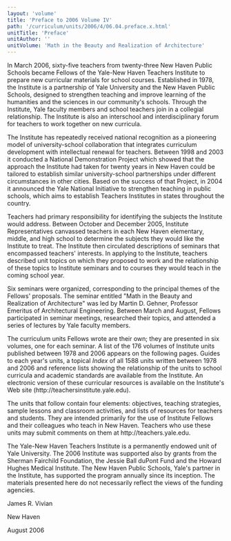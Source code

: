 ```yaml
---
layout: 'volume'
title: 'Preface to 2006 Volume IV'
path: '/curriculum/units/2006/4/06.04.preface.x.html'
unitTitle: 'Preface'
unitAuthor: ''
unitVolume: 'Math in the Beauty and Realization of Architecture'
---
```


<body>

<p>
  In March 2006, sixty-five teachers from twenty-three New Haven Public Schools became Fellows of the Yale-New Haven Teachers Institute to prepare new curricular materials for school courses. Established in 1978, the Institute is a partnership of Yale University and the New Haven Public Schools, designed to strengthen teaching and improve learning of the humanities and the sciences in our community's schools. Through the Institute, Yale faculty members and school teachers join in a collegial relationship. The Institute is also an interschool and interdisciplinary forum for teachers to work together on new curricula.
 </p>
<p>
  The Institute has repeatedly received national recognition as a pioneering model of university-school collaboration that integrates curriculum development with intellectual renewal for teachers. Between 1998 and 2003 it conducted a National Demonstration Project which showed that the approach the Institute had taken for twenty years in New Haven could be tailored to establish similar university-school partnerships under different circumstances in other cities. Based on the success of that Project, in 2004 it announced the Yale National Initiative to strengthen teaching in public schools, which aims to establish Teachers Institutes in states throughout the country.
 </p>
<p>
  Teachers had primary responsibility for identifying the subjects the Institute would address. Between October and December 2005, Institute Representatives canvassed teachers in each New Haven elementary, middle, and high school to determine the subjects they would like the Institute to treat. The Institute then circulated descriptions of seminars that encompassed teachers' interests. In applying to the Institute, teachers described unit topics on which they proposed to work and the relationship of these topics to Institute seminars and to courses they would teach in the coming school year.
 </p>
<p>
  Six seminars were organized, corresponding to the principal themes of the Fellows' proposals. The seminar entitled "Math in the Beauty and Realization of Architecture" was led by Martin D. Gehner, Professor Emeritus of Architectural Engineering. Between March and August, Fellows participated in seminar meetings, researched their topics, and attended a series of lectures by Yale faculty members.
 </p>
<p>
  The curriculum units Fellows wrote are their own; they are presented in six volumes, one for each seminar. A list of the 176 volumes of Institute units published between 1978 and 2006 appears on the following pages. Guides to each year's units, a topical
  <i>
   Index
  </i>
  of all 1588 units written between 1978 and 2006 and reference lists showing the relationship of the units to school curricula and academic standards are available from the Institute. An electronic version of these curricular resources is available on the Institute's Web site (http://teachersinstitute.yale.edu).
 </p>
<p>
  The units that follow contain four elements: objectives, teaching strategies, sample lessons and classroom activities, and lists of resources for teachers and students. They are intended primarily for the use of Institute Fellows and their colleagues who teach in New Haven. Teachers who use these units may submit comments on them at http://teachers.yale.edu.
 </p>
<p>
  The Yale-New Haven Teachers Institute is a permanently endowed unit of Yale University. The 2006 Institute was supported also by grants from the Sherman Fairchild Foundation, the Jessie Ball duPont Fund and the Howard Hughes Medical Institute. The New Haven Public Schools, Yale's partner in the Institute, has supported the program annually since its inception. The materials presented here do not necessarily reflect the views of the funding agencies.
 </p>
<p>
  James R. Vivian
 </p>
<p>
  New Haven
 </p>
 <p>
  August 2006
 </p>

</body>
